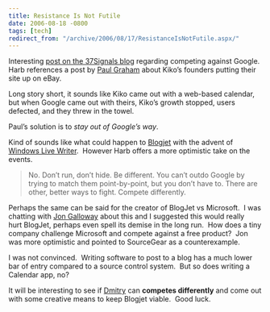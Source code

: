 ```yaml
---
title: Resistance Is Not Futile
date: 2006-08-18 -0800
tags: [tech]
redirect_from: "/archive/2006/08/17/ResistanceIsNotFutile.aspx/"
---
```


Interesting [post on the 37Signals
blog](http://37signals.com/svn/archives2/google_does_not_render_resistance_futile.php "Google does not render resistance futile")
regarding competing against Google.  Harb references a post by [Paul
Graham](http://paulgraham.infogami.com/blog/kiko "Paul Graham on Google and Kiko") about
Kiko’s founders putting their site up on eBay. 

Long story short, it sounds like Kiko came out with a web-based
calendar, but when Google came out with theirs, Kiko’s growth stopped,
users defected, and they threw in the towel.

Paul’s solution is to *stay out of Google’s way*.

Kind of sounds like what could happen
to [Blogjet](http://blogjet.com/ "Blogjet") with the advent of [Windows
Live Writer](http://windowslivewriter.spaces.live.com/).  However Harb
offers a more optimistic take on the events.

> No. Don’t run, don’t hide. Be different. You can’t outdo Google by
> trying to match them point-by-point, but you don’t have to. There are
> other, better ways to fight. Compete differently.

Perhaps the same can be said for the creator of BlogJet vs Microsoft.  I
was chatting with [Jon
Galloway](http://weblogs.asp.net/jgalloway/ "Jon's Blog") about this and
I suggested this would really hurt BlogJet, perhaps even spell its
demise in the long run.  How does a tiny company challenge Microsoft and
compete against a free product?  Jon was more optimistic and pointed to
SourceGear as a counterexample.

I was not convinced.  Writing software to post to a blog has a much
lower bar of entry compared to a source control system.  But so does
writing a Calendar app, no?

It will be interesting to see if
[Dmitry](http://www.blogjet.com/blog/ "Dmitry Chestnykh") can **competes
differently** and come out with some creative means to keep Blogjet
viable.  Good luck.

